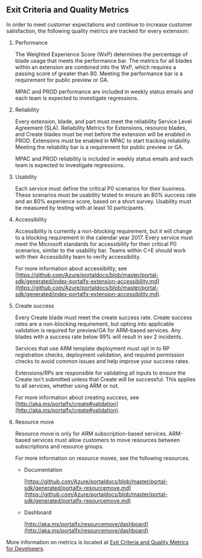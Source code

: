 
<a name="portalfxExtensionsForProgramManagersExitCriteria"></a>
<!-- link to this document is [portalfx-extensions-forProgramManagers-exitCriteria.md]()
-->

## Exit Criteria and Quality Metrics

In order to meet customer expectations and continue to increase customer satisfaction, the following quality metrics are tracked for every extension:
1.	Performance

    The Weighted Experience Score (WxP) determines the percentage of blade usage that meets the performance bar. The metrics for all blades within an extension are combined into the WxP, which requires a passing score of greater than 80. Meeting the performance bar is a requirement for public preview or GA.

    MPAC and PROD performance are included in weekly status emails and each team is expected to investigate regressions.

1.	Reliability

    Every extension, blade, and part must meet the reliability Service Level Agreement (SLA). Reliability Metrics for Extensions, resource blades, and Create blades must be met before the extension will be enabled in PROD. Extensions must be enabled in MPAC to start tracking reliability. Meeting the reliability bar is a requirement for public preview or GA.

    MPAC and PROD reliability is included in weekly status emails and each team is expected to investigate regressions.

1.	Usability

    Each service must define the critical P0 scenarios for their business. These scenarios must be usability tested to ensure an 80% success rate and an 80% experience score, based on a short survey. Usability must be measured by testing with at least 10 participants.

1.	Accessibility

    Accessibility is currently a non-blocking requirement, but it will change to a blocking requirement in the calendar year 2017. Every service must meet the Microsoft standards for accessibility for their critical P0 scenarios, similar to the usability bar. Teams within C+E should work with their Accessibility team to verify accessibility. 
    
    For more information about accessibility, see [https://github.com/Azure/portaldocs/blob/master/portal-sdk/generated/index-portalfx-extension-accessibility.md](https://github.com/Azure/portaldocs/blob/master/portal-sdk/generated/index-portalfx-extension-accessibility.md).
    
1.	Create success

    Every Create blade must meet the create success rate. Create success rates are a non-blocking requirement, but opting into applicable validation is required for preview/GA for ARM-based services. Any blades with a success rate below 99% will result in sev 2 incidents.

    Services that use ARM template deployment must opt in to RP registration checks, deployment validation, and required permission checks to avoid common issues and help improve your success rates.

    Extensions/RPs are responsible for validating all inputs to ensure the Create isn't submitted unless that Create will be successful. This applies to all services, whether using ARM or not.
    
    For more information about creating success, see [http://aka.ms/portalfx/create#validation](http://aka.ms/portalfx/create#validation).

1.	Resource move

    Resource move is only for ARM subscription-based services. ARM-based services must allow customers to move resources between subscriptions and resource groups.

    For more information on resource moves, see the following resources.
    * Documentation 
        
        [https://github.com/Azure/portaldocs/blob/master/portal-sdk/generated/portalfx-resourcemove.md](https://github.com/Azure/portaldocs/blob/master/portal-sdk/generated/portalfx-resourcemove.md)
	
    *	Dashboard
        
        [http://aka.ms/portalfx/resourcemove/dashboard](http://aka.ms/portalfx/resourcemove/dashboard)


More information on metrics is located at [Exit Criteria and Quality Metrics for Developers](portalfx-extensions-forDevelopers-exitCriteria.md).